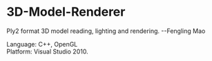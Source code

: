 # 3D-Model-Renderer
Ply2 format 3D model reading, lighting and rendering. --Fengling Mao

Language: C++, OpenGL   
Platform: Visual Studio 2010.
